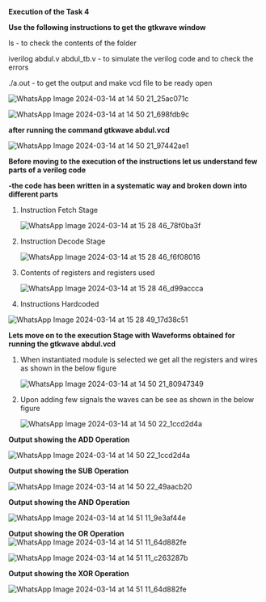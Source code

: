 **Execution of the Task 4**


**Use the following instructions to get the gtkwave window**


ls - to check the contents of the folder


iverilog abdul.v abdul_tb.v - to simulate the verilog code and to check the errors


./a.out - to get the output and make vcd file to be ready open


![WhatsApp Image 2024-03-14 at 14 50 21_25ac071c](https://github.com/Abdulbitm/Abdul/assets/160620896/48ef3f4b-a3ca-4d16-8fc1-d62554755ba7)


![WhatsApp Image 2024-03-14 at 14 50 21_698fdb9c](https://github.com/Abdulbitm/Abdul/assets/160620896/76ebb11f-b90d-4cff-b761-2970e4813fcf)

**after running the command
gtkwave abdul.vcd**


![WhatsApp Image 2024-03-14 at 14 50 21_97442ae1](https://github.com/Abdulbitm/Abdul/assets/160620896/113dded2-a032-4b11-b39b-b75aae1a0e1d)



**Before moving to the execution of the instructions let us understand few parts of a verilog code**

**-the code has been written in a systematic way and broken down into different parts**

1. Instruction Fetch Stage
   
   ![WhatsApp Image 2024-03-14 at 15 28 46_78f0ba3f](https://github.com/Abdulbitm/Abdul/assets/160620896/6009d228-beac-411e-a2ef-72ce8d6fad82)

2. Instruction Decode Stage

   ![WhatsApp Image 2024-03-14 at 15 28 46_f6f08016](https://github.com/Abdulbitm/Abdul/assets/160620896/0bf49697-4e9e-42dc-adcf-eed7df8e957c)


3. Contents of registers and registers used

   ![WhatsApp Image 2024-03-14 at 15 28 46_d99accca](https://github.com/Abdulbitm/Abdul/assets/160620896/32ae2162-efe4-448a-afe2-7e850278e547)


4. Instructions Hardcoded

![WhatsApp Image 2024-03-14 at 15 28 49_17d38c51](https://github.com/Abdulbitm/Abdul/assets/160620896/23c86e3e-d2bd-4805-a8d3-2b1f6bde84c8)


**Lets move on to the execution Stage with Waveforms obtained for running the gtkwave abdul.vcd**


1. When instantiated module is selected we get all the registers and wires as shown in the below figure

   ![WhatsApp Image 2024-03-14 at 14 50 21_80947349](https://github.com/Abdulbitm/Abdul/assets/160620896/d0ad6822-9ef1-4424-89f5-4e8ea783609a)


2. Upon adding few signals the waves can be see as shown in the below figure

   ![WhatsApp Image 2024-03-14 at 14 50 22_1ccd2d4a](https://github.com/Abdulbitm/Abdul/assets/160620896/edd173c1-6e89-4164-b5cb-b77a12d78c9b)


**Output showing the ADD Operation**

![WhatsApp Image 2024-03-14 at 14 50 22_1ccd2d4a](https://github.com/Abdulbitm/Abdul/assets/160620896/0ba4aae8-32c0-4bd8-8c5b-03e68144c4e2)


**Output showing the SUB Operation**

![WhatsApp Image 2024-03-14 at 14 50 22_49aacb20](https://github.com/Abdulbitm/Abdul/assets/160620896/6e77d55d-f07c-4fe5-8ac5-64677e1657de)

**Output showing the AND Operation**

![WhatsApp Image 2024-03-14 at 14 51 11_9e3af44e](https://github.com/Abdulbitm/Abdul/assets/160620896/c4f77171-0166-4815-8d50-7820613c9b3a)


**Output showing the OR Operation**
![WhatsApp Image 2024-03-14 at 14 51 11_64d882fe](https://github.com/Abdulbitm/Abdul/assets/160620896/45ae0f92-78ab-469a-bacd-5cdb2f7c5578)

![WhatsApp Image 2024-03-14 at 14 51 11_c263287b](https://github.com/Abdulbitm/Abdul/assets/160620896/4d337702-67ac-4800-b7b6-b4bf4a7029f8)

**Output showing the XOR Operation**

![WhatsApp Image 2024-03-14 at 14 51 11_64d882fe](https://github.com/Abdulbitm/Abdul/assets/160620896/5584f6ad-a942-460b-a2d1-c44a1a68ca8e)







